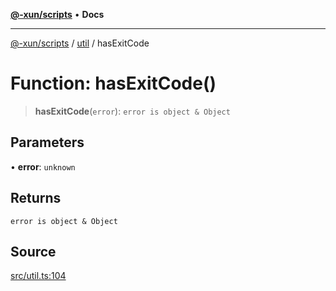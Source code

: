 [**@-xun/scripts**](../../README.md) • **Docs**

***

[@-xun/scripts](../../README.md) / [util](../README.md) / hasExitCode

# Function: hasExitCode()

> **hasExitCode**(`error`): `error is object & Object`

## Parameters

• **error**: `unknown`

## Returns

`error is object & Object`

## Source

[src/util.ts:104](https://github.com/Xunnamius/xscripts/blob/c8ed653392f2f548c08b4816b4826c1422ed8244/src/util.ts#L104)
